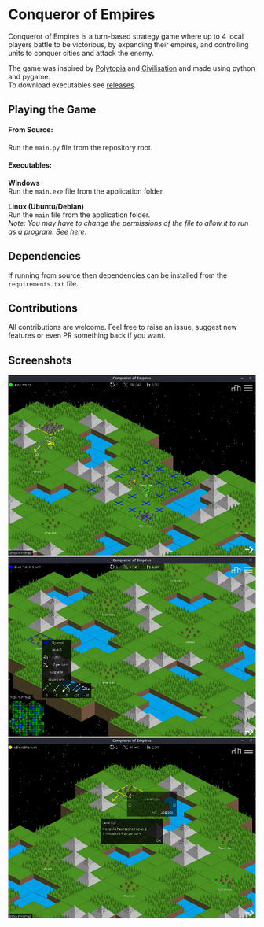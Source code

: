 # Conqueror of Empires
Conqueror of Empires is a turn-based strategy game where up to 4 local players battle to be victorious, by expanding their empires, and controlling units to conquer cities and attack the enemy.

The game was inspired by [Polytopia](http://midjiwan.com/polytopia.html) and [Civilisation](https://civilization.com/) and made using python and pygame.  
To download executables see [releases](https://github.com/Ben-Ryder/Conqueror-of-Empires/releases).

## Playing the Game
#### From Source:  
Run the `main.py` file from the repository root.

#### Executables:  
**Windows**  
Run the `main.exe` file from the application folder.

**Linux (Ubuntu/Debian)**  
Run the `main` file from the application folder.  
*Note: You may have to change the permissions of the file to allow it to run as a program. See [here](https://askubuntu.com/questions/503558/i-cant-run-application-x-executable-files-in-ubuntu-14-04)*.

## Dependencies
If running from source then dependencies can be installed from the `requirements.txt` file.

## Contributions
All contributions are welcome. Feel free to raise an issue, suggest new features or even PR something back if you want.

## Screenshots
![Unit Interactions](docs/screenshots/COE-Unit-Interactions.png)
![Spawn Menu](docs/screenshots/COE-Spawn-Menu.png)
![City Level Up](docs/screenshots/COE-City-Level-Up.png)
